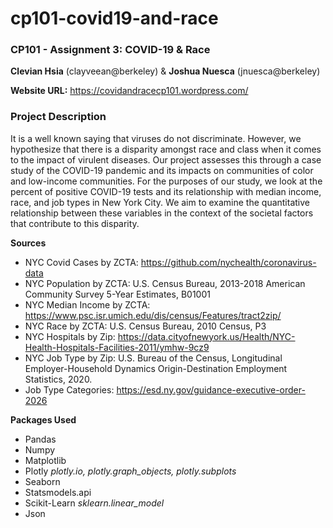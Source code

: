 # cp101-covid19-and-race
### CP101 - Assignment 3: COVID-19 & Race
**Clevian Hsia** (clayveean@berkeley) & **Joshua Nuesca** (jnuesca@berkeley)

**Website URL:** https://covidandracecp101.wordpress.com/

### Project Description

It is a well known saying that viruses do not discriminate. However, we hypothesize that there is a disparity amongst race and class when it comes to the impact of virulent diseases. Our project assesses this through a case study of the COVID-19 pandemic and its impacts on communities of color and low-income communities. For the purposes of our study, we look at the percent of positive COVID-19 tests and its relationship with median income, race, and job types in New York City. We aim to examine the quantitative relationship between these variables in the context of the societal factors that contribute to this disparity.

**Sources**
* NYC Covid Cases by ZCTA: https://github.com/nychealth/coronavirus-data
* NYC Population by ZCTA: U.S. Census Bureau, 2013-2018 American Community Survey 5-Year Estimates, B01001
* NYC Median Income by ZCTA: https://www.psc.isr.umich.edu/dis/census/Features/tract2zip/
* NYC Race by ZCTA: U.S. Census Bureau, 2010 Census, P3
* NYC Hospitals by Zip: https://data.cityofnewyork.us/Health/NYC-Health-Hospitals-Facilities-2011/ymhw-9cz9
* NYC Job Type by Zip: U.S. Bureau of the Census, Longitudinal Employer-Household Dynamics Origin-Destination Employment Statistics, 2020.
* Job Type Categories: https://esd.ny.gov/guidance-executive-order-2026 ​

**Packages Used**
* Pandas 
* Numpy
* Matplotlib
* Plotly _plotly.io, plotly.graph_objects, plotly.subplots_
* Seaborn
* Statsmodels.api
* Scikit-Learn _sklearn.linear_model_
* Json
